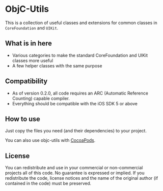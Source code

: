 ObjC-Utils
==========
This is a collection of useful classes and extensions for common classes in `CoreFoundation` and `UIKit`.

What is in here
---------------
- Various categories to make the standard CoreFoundation and UIKit classes more useful
- A few helper classes with the same purpose

Compatibility
-------------
- As of version 0.2.0, all code requires an ARC (Automatic Reference Counting) capable compiler.
- Everything should be compatible with the iOS SDK 5 or above

How to use
----------
Just copy the files you need (and their dependencies) to your project. 

You can also use objc-utils with [CocoaPods](http://cocoapods.org).

License
-------
You can redistribute and use in your commercial or non-commercial projects all of this code. No guarantee is expressed or implied.
If you redistribute the code, license notices and the name of the original author (if contained in the code) must be preserved.